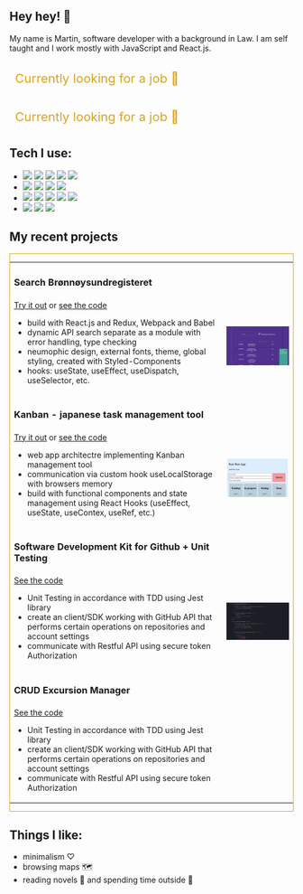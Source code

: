 ## **Hey hey!** 👋

<p>My name is Martin, software developer with a background in Law. I am self taught and I work mostly with JavaScript and React.js.</p>

<p style="color: goldenrod; font-size: 22px; padding: 10px;">
  Currently looking for a job 💼 
</p>
<div style="color: goldenrod; font-size: 22px; padding: 10px;">
  Currently looking for a job 💼 
</div>

## Tech I use:

- <img src="https://img.shields.io/badge/JavaScript-goldenrod?logo=JavaScript&logoColor=white&style=flat-square"> <img src="https://img.shields.io/badge/HTML5-lightblue?logo=html5&style=flat-square&logoColor=orange"> <img src="https://img.shields.io/badge/CSS-pink?logo=css3&style=flat-square&logoColor=blue"> <img src="https://img.shields.io/badge/React.js-blue?logo=React&style=flat-square&logoColor=white"> <img src="https://img.shields.io/badge/Redux-violet?logo=redux&style=flat-square&logoColor=white">
-   <img src="https://img.shields.io/badge/React.Router-indianred?logo=React Router&style=flat-square&logoColor=white"> <img src="https://img.shields.io/badge/Jest-firebrick?logo=jest&style=flat-square&logoColor=white"> <img src="https://img.shields.io/badge/Styled components-hotpink?logo=Styled-components&style=flat-square&logoColor=purple"> <img src="https://img.shields.io/badge/JSON-black?logo=JSON&style=flat-square&logoColor=white">
- <img src="https://img.shields.io/badge/npm.js-red?logo=npm&style=flat-square&logoColor=red"> <img src="https://img.shields.io/badge/Webpack-blue?logo=Webpack&style=flat-square&logoColor=white"> <img src="https://img.shields.io/badge/Node.js-darkgreen?logo=Node.js&style=flat-square&logoColor=white"> <img src="https://img.shields.io/badge/Sass-hotpink?logo=sass&style=flat-square&logoColor=white"> <img src="https://img.shields.io/badge/Bootstrap4-darkviolet?logo=Bootstrap&style=flat-square&logoColor=white">  
- <img src="https://img.shields.io/badge/Git-black?logo=Git&style=flat-square&logoColor=white"> <img src="https://img.shields.io/badge/GitHub-white?logo=Github&style=flat-square&logoColor=black"> <img src="https://img.shields.io/badge/Markdown-darkblue?logo=Markdown&style=flat-square&logoColor=white">



## My recent projects
<div style="border: 1px solid goldenrod">
<table>
  <tr>
    <td><h3>Search Brønnøysundregisteret</h3></td>
    <td><br></td>
  </tr>
  <tr>
    <td>
        <a href="https://mlvrkhn.github.io/bluebird-api/ alt="try_api">Try it out</a>
        or
        <a href="https://github.com/mlvrkhn/bluebird-api alt="code_api">see the code</a>
      <ul>
        <li>build with React.js and Redux, Webpack and Babel</li>
        <li>dynamic API search separate as a module with error handling, type checking</li>
        <li>neumophic design, external fonts, theme, global styling, created with Styled-Components</li>
        <li>hooks: useState, useEffect, useDispatch, useSelector, etc.</li>
      </ul>
    </td>
    <td><img src="brreg_preview.png" alt="brreg_preview" width="300px" height="auto"></td>
  </tr>

  <tr>
    <td><h3>Kanban - japanese task management tool</h3></td>
    <td></td>
  </tr>
  <tr>
    <td>
        <a href="https://mlvrkhn.github.io/kanban_task_management_app">Try it out</a>
        or
        <a href="https://github.com/mlvrkhn/kanban_task_management_app/tree/master/kan-ban-san">see the code</a>
      <ul>
        <li>web app architectre implementing Kanban management tool</li>
        <li>communication via custom hook useLocalStorage with browsers memory</li>
        <li>build with functional components and state management using React Hooks (useEffect, useState, useContex, useRef, etc.)</li>
      </ul>
    </td>
    <td><img src="Screenshot.png" alt="ScreenshotKanban" width="400px" height="auto"></td>
  </tr>

  <tr>
    <td><h3>Software Development Kit for Github + Unit Testing</h3></td>
    <td></td>
  </tr>
  <tr>
    <td>
        <a href="https://github.com/mlvrkhn/SDK_GitHub_UnitTesting" alt="sdk_code">See the code</a>
      <ul>
        <li>Unit Testing in accordance with TDD using Jest library</li>
        <li>create an client/SDK working with GitHub API that performs certain operations on repositories and account settings</li>
        <li>communicate with Restful API using secure token Authorization</li>
      </ul>
    </td>
    <td><img src="testing-tests.png" alt="testing-tests" width="400px" height="auto"></td>
  </tr>

  <tr>
    <td><h3>CRUD Excursion Manager</h3></td>
    <td></td>
  </tr>
  <tr>
    <td>
        <a href="https://github.com/mlvrkhn/excursion_manager" alt="github_crud">See the code</a>
      <ul>
        <li>Unit Testing in accordance with TDD using Jest library</li>
        <li>create an client/SDK working with GitHub API that performs certain operations on repositories and account settings</li>
        <li>communicate with Restful API using secure token Authorization</li>
      </ul>
    </td>
  </tr>
</table>
</div>


## Things I like:
- minimalism ♡
- browsing maps 🗺
- reading novels 📙 and spending time outside 🌳
